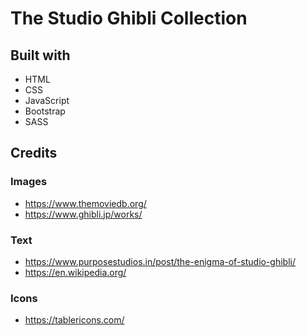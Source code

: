 # The Studio Ghibli Collection

## Built with

-   HTML
-   CSS
-   JavaScript
-   Bootstrap
-   SASS

## Credits

### Images

-   https://www.themoviedb.org/
-   https://www.ghibli.jp/works/

### Text

-   https://www.purposestudios.in/post/the-enigma-of-studio-ghibli/
-   https://en.wikipedia.org/

### Icons

-   https://tablericons.com/
